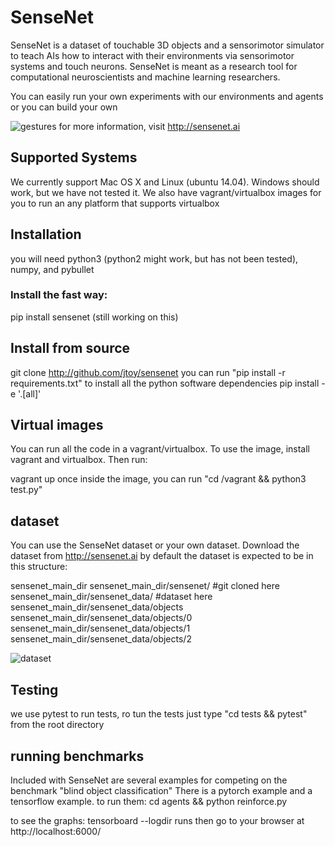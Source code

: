 # SenseNet
SenseNet is a dataset of touchable 3D objects and a sensorimotor simulator to teach AIs how to interact with their environments via sensorimotor systems and touch neurons. SenseNet is meant as a research tool for computational neuroscientists and machine learning researchers. 

You can easily run your own experiments with our environments and agents or you can build your own

![gestures](images/gestures.png?raw=true "gestures")
for more information, visit http://sensenet.ai

## Supported Systems
We currently support Mac OS X and Linux (ubuntu 14.04). Windows should work, but we have not tested it.  We also have vagrant/virtualbox images for you to run an any platform that supports virtualbox

## Installation
you will need python3 (python2 might work, but has not been tested), numpy, and pybullet

### Install the fast way:
pip install sensenet (still working on this)

## Install from source
git clone http://github.com/jtoy/sensenet
you can run "pip install -r requirements.txt" to install all the python software dependencies
pip install -e '.[all]'

## Virtual images
You can run all the code in a vagrant/virtualbox.  To use the image, install vagrant and virtualbox.  Then run:

vagrant up
once inside the image, you can run "cd /vagrant && python3 test.py"

## dataset
You can use the SenseNet dataset or your own dataset.
Download the dataset from http://sensenet.ai
by default the dataset is expected to be in this structure:

sensenet_main_dir
sensenet_main_dir/sensenet/ #git cloned here
sensenet_main_dir/sensenet_data/ #dataset here
sensenet_main_dir/sensenet_data/objects
sensenet_main_dir/sensenet_data/objects/0
sensenet_main_dir/sensenet_data/objects/1
sensenet_main_dir/sensenet_data/objects/2

![dataset](images/dataset.png?raw=true "dataset")



## Testing

we use pytest to run tests, ro tun the tests just type "cd tests && pytest" from the root directory

## running benchmarks
 
Included with SenseNet are several examples for competing on the benchmark "blind object classification"
There is a pytorch example and a tensorflow example. to run them:
cd agents && python reinforce.py

to see the graphs: tensorboard --logdir runs then go to your browser at http://localhost:6000/
